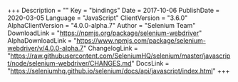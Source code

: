 +++
Description = ""
Key = "bindings"
Date = 2017-10-06
PublishDate = 2020-03-05
Language = "JavaScript"
ClientVersion = "3.6.0"
AlphaClientVersion = "4.0.0-alpha.7"
Author = "Selenium Team"
DownloadLink = "https://npmjs.org/package/selenium-webdriver"
AlphaDownloadLink = "https://www.npmjs.com/package/selenium-webdriver/v/4.0.0-alpha.7"
ChangelogLink = "https://raw.githubusercontent.com/SeleniumHQ/selenium/master/javascript/node/selenium-webdriver/CHANGES.md"
DocsLink = "https://seleniumhq.github.io/selenium/docs/api/javascript/index.html"
+++
